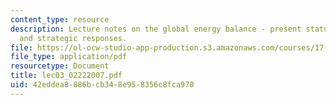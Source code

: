 ```yaml
---
content_type: resource
description: Lecture notes on the global energy balance - present status, future trends,
  and strategic responses.
file: https://ol-ocw-studio-app-production.s3.amazonaws.com/courses/17-906-reading-seminar-in-social-science-the-geopolitics-and-geoeconomics-of-global-energy-spring-2007/42eddea8886bcb348e958356c8fca970_lec03_02222007.pdf
file_type: application/pdf
resourcetype: Document
title: lec03_02222007.pdf
uid: 42eddea8-886b-cb34-8e95-8356c8fca970
---
```

